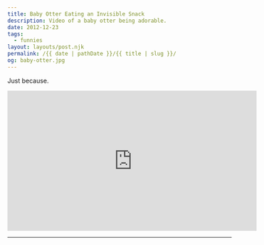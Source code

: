 ```yaml
---
title: Baby Otter Eating an Invisible Snack
description: Video of a baby otter being adorable.
date: 2012-12-23
tags: 
  - funnies
layout: layouts/post.njk
permalink: /{{ date | pathDate }}/{{ title | slug }}/
og: baby-otter.jpg
---
```


Just because.

<iframe class="youtube-video" width="560" height="315" src="https://www.youtube.com/embed/qhmVoH7bQsk" title="YouTube video player" frameborder="0" allow="accelerometer; autoplay; clipboard-write; encrypted-media; gyroscope; picture-in-picture; web-share" allowfullscreen></iframe>

---
